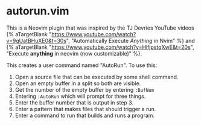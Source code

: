 # autorun.vim

This is a Neovim plugin that was inspired by the TJ Devries YouTube videos
{% aTargetBlank "https://www.youtube.com/watch?v=9gUatBHuXE0&t=30s",
"Automatically Execute *Anything* in Nvim" %} and {% aTargetBlank
"https://www.youtube.com/watch?v=HlfjpstqXwE&t=20s",
"Execute **anything** in neovim (now customizable)" %}.

This creates a user command named "AutoRun".
To use this:

1. Open a source file that can be executed by some shell command.
1. Open an empty buffer in a split so both are visible.
1. Get the number of the empty buffer by entering `:BufNum`
1. Entering `:AutoRun` which will prompt for three things.
1. Enter the buffer number that is output in step 3.
1. Enter a pattern that makes files that should trigger a run.
1. Enter a command to run that builds and runs a program.

